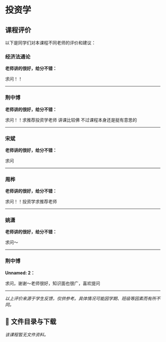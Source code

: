 # 投资学

## 课程评价

以下是同学们对本课程不同老师的评价和建议：

### 经济法通论

**老师讲的很好，给分不错：**

求问！！

---

### 荆中博

**老师讲的很好，给分不错：**

求问！！求推荐投资学老师  讲课比较佛 不过课程本身还是挺有意思的

---

### 宋斌

**老师讲的很好，给分不错：**

求问

---

### 周桦

**老师讲的很好，给分不错：**

求问！！投资学求推荐老师

---

### 姚潇

**老师讲的很好，给分不错：**

求问～

---

### 荆中博

**Unnamed: 2：**

求问，谢谢～老师很好，知识面也很广，喜欢提问

---

*以上评价来源于学生反馈，仅供参考。具体情况可能因学期、班级等因素而有所不同。*
## 📄 文件目录与下载

_该课程暂无文件资料。_
